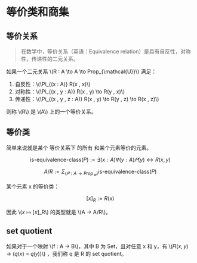 # 等价类和商集

## 等价关系

> 在数学中，等价关系（英语：Equivalence relation）是具有自反性，对称性，传递性的二元关系。

如果一个二元关系 \\(R : A \to A \to Prop_{\mathcal{U}}\\) 满足：

1. 自反性：\\(\Pi_{(x : A)} R(x , x)\\)
2. 对称性：\\(\Pi_{(x , y : A)} R(x , y) \to R(y , x)\\)
3. 传递性：\\(\Pi_{(x , y , z : A)} R(x , y) \to R(y , z) \to R(x , z)\\)

则称 \\(R\\) 是 \\(A\\) 上的一个等价关系。

## 等价类

简单来说就是某个 等价关系下 的所有 和某个元素等价的元素。

$$
\text{is-equivalence-class}(P) := ∃(x:A)∀(y:A) 𝑃(y) ↔ R(x, y)
$$

$$
A/R := Σ_{(𝑃:A→Prop_{\mathcal{U}})}\text{is-equivalence-class}(P)
$$

某个元素 x 的等价类：

$$
[x]_R := R(x)
$$

因此 \\(𝑥 ↦ [𝑥]_R\\) 的类型就是 \\(A → A/R\\)。

## set quotient

如果对于一个映射 \\(f : A → B\\)，其中 B 为 Set，且对任意 x 和 y，有 \\(𝑅(𝑥, 𝑦) → (𝑞(𝑥) = 𝑞(𝑦))\\) ，我们称 q 是 R 的 set quotient。
